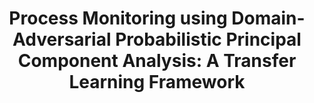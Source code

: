 ---
layout: publication
title: "Process Monitoring using Domain-Adversarial Probabilistic Principal Component Analysis: A Transfer Learning Framework"
type: "paper"
order: 162
year: 2022
authors: "Atefeh Daemi, Bhushan Gopaluni, Biao Huang"
journal: "IEEE Transactions on Industrial Informatics"
pdf: "2022J1_Daemi_TII.pdf"
thumbnail: "2022J1_Daemi_TII.png"
thumbnail_caption: >
  Figure 1: A schematic of the proposed method for process monitoring via transfer learning.
image: "/assets/thumbnails/2022J1_Daemi_TII.png"
description: "Probabilistic principal component analysis (PPCA) is a feature extraction method that has been widely used in the field of process monitoring. However, PPCA assumes that training and testing data are drawn from the same input feature space with the same distributions. This assumption is not valid for complex processes that exhibit multiple operating modes and generate data with different distributions. We propose a novel transfer learning approach to monitoring processes with data from multiple distributions. To this end, we introduce a novel extension of probabilistic principal component analysis, which is we refer to as the Domain Adversarial Probabilistic Principal Component Analysis (DAPPCA). DAPPCA algorithm auto- matically learns feature representations that are relevant across different operational modes. The algorithm extracts the most informative shared fault features and improves the accuracy of the fault detection model in a new operating mode using the knowledge transferred from previously known modes. The parameters of DAPPCA are estimated using a variational inference approach, and the monitoring statistics are calculated using the proposed model. We demonstrate the efficacy and real-time applicability of the proposed method with simulated and industrial examples."
---